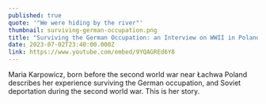 ```yaml
---
published: true
quote: '"We were hiding by the river"'
thumbnail: surviving-german-occupation.png
title: "Surviving the German Occupation: an Interview on WWII in Poland"
date: 2023-07-02T23:40:00.000Z
link: https://www.youtube.com/embed/9YQAGREd6Y8
---
```

Maria Karpowicz, born before the second world war near Łachwa Poland describes her experience surviving the German occupation, and Soviet deportation during the second world war. This is her story.
